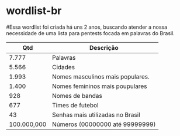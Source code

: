 # wordlist-br

#Essa wordlist foi criada há uns 2 anos, buscando atender a nossa necessidade de uma lista para pentests focada em palavras do Brasil. 

|Qtd|Descrição|
|----|--|
|7.777| Palavras|
| 5.566 |Cidades|
| 1.993  | Nomes masculinos mais populares. |
| 1.400 |  Nomes femininos mais poupulares |
| 928 |  Nomes de bandas |
| 677  | Times de futebol |
| 43  | Senhas mais utilizadas no Brasil |
| 100.000,000  | Números (00000000 até 99999999)|


